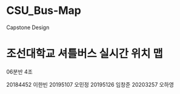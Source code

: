 # CSU_Bus-Map
Capstone Design
<h1>조선대학교 셔틀버스 실시간 위치 맵</h1>
06분반 4조

20184452 이한빈
20195107 오민정
20195126 임창준
20203257 오하영